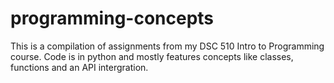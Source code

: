 # programming-concepts

This is a compilation of assignments from my DSC 510 Intro to Programming course. Code is in python and mostly features concepts like classes, functions and an API intergration.
